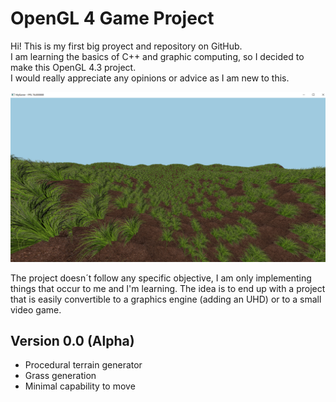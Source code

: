 # OpenGL 4 Game Project

Hi! This is my first big proyect and repository on GitHub.  
I am learning the basics of C++ and graphic computing, so I decided to make this OpenGL 4.3 project.  
I would really appreciate any opinions or advice as I am new to this.

![](https://github.com/Abel-Breaker/Opengl-VideoGame/blob/master/GamePhoto.png)  


The project doesn´t follow any specific objective, I am only implementing things that occur to me and I'm learning. The idea is to end up with a project that is easily convertible to a graphics engine (adding an UHD) or to a small video game.


## Version 0.0 (Alpha)

- Procedural terrain generator
- Grass generation
- Minimal capability to move
